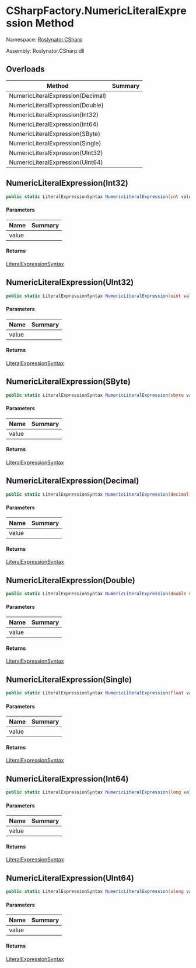 # CSharpFactory\.NumericLiteralExpression Method

Namespace: [Roslynator.CSharp](../../README.md)

Assembly: Roslynator\.CSharp\.dll

## Overloads

| Method | Summary |
| ------ | ------- |
| NumericLiteralExpression\(Decimal\) | |
| NumericLiteralExpression\(Double\) | |
| NumericLiteralExpression\(Int32\) | |
| NumericLiteralExpression\(Int64\) | |
| NumericLiteralExpression\(SByte\) | |
| NumericLiteralExpression\(Single\) | |
| NumericLiteralExpression\(UInt32\) | |
| NumericLiteralExpression\(UInt64\) | |

## NumericLiteralExpression\(Int32\)

```csharp
public static LiteralExpressionSyntax NumericLiteralExpression(int value)
```

#### Parameters

| Name | Summary |
| ---- | ------- |
| value | |

#### Returns

[LiteralExpressionSyntax](https://docs.microsoft.com/en-us/dotnet/api/microsoft.codeanalysis.csharp.syntax.literalexpressionsyntax)

## NumericLiteralExpression\(UInt32\)

```csharp
public static LiteralExpressionSyntax NumericLiteralExpression(uint value)
```

#### Parameters

| Name | Summary |
| ---- | ------- |
| value | |

#### Returns

[LiteralExpressionSyntax](https://docs.microsoft.com/en-us/dotnet/api/microsoft.codeanalysis.csharp.syntax.literalexpressionsyntax)

## NumericLiteralExpression\(SByte\)

```csharp
public static LiteralExpressionSyntax NumericLiteralExpression(sbyte value)
```

#### Parameters

| Name | Summary |
| ---- | ------- |
| value | |

#### Returns

[LiteralExpressionSyntax](https://docs.microsoft.com/en-us/dotnet/api/microsoft.codeanalysis.csharp.syntax.literalexpressionsyntax)

## NumericLiteralExpression\(Decimal\)

```csharp
public static LiteralExpressionSyntax NumericLiteralExpression(decimal value)
```

#### Parameters

| Name | Summary |
| ---- | ------- |
| value | |

#### Returns

[LiteralExpressionSyntax](https://docs.microsoft.com/en-us/dotnet/api/microsoft.codeanalysis.csharp.syntax.literalexpressionsyntax)

## NumericLiteralExpression\(Double\)

```csharp
public static LiteralExpressionSyntax NumericLiteralExpression(double value)
```

#### Parameters

| Name | Summary |
| ---- | ------- |
| value | |

#### Returns

[LiteralExpressionSyntax](https://docs.microsoft.com/en-us/dotnet/api/microsoft.codeanalysis.csharp.syntax.literalexpressionsyntax)

## NumericLiteralExpression\(Single\)

```csharp
public static LiteralExpressionSyntax NumericLiteralExpression(float value)
```

#### Parameters

| Name | Summary |
| ---- | ------- |
| value | |

#### Returns

[LiteralExpressionSyntax](https://docs.microsoft.com/en-us/dotnet/api/microsoft.codeanalysis.csharp.syntax.literalexpressionsyntax)

## NumericLiteralExpression\(Int64\)

```csharp
public static LiteralExpressionSyntax NumericLiteralExpression(long value)
```

#### Parameters

| Name | Summary |
| ---- | ------- |
| value | |

#### Returns

[LiteralExpressionSyntax](https://docs.microsoft.com/en-us/dotnet/api/microsoft.codeanalysis.csharp.syntax.literalexpressionsyntax)

## NumericLiteralExpression\(UInt64\)

```csharp
public static LiteralExpressionSyntax NumericLiteralExpression(ulong value)
```

#### Parameters

| Name | Summary |
| ---- | ------- |
| value | |

#### Returns

[LiteralExpressionSyntax](https://docs.microsoft.com/en-us/dotnet/api/microsoft.codeanalysis.csharp.syntax.literalexpressionsyntax)

